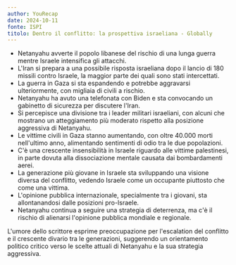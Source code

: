 ```yaml
---
author: YouRecap
date: 2024-10-11
fonte: ISPI
titolo: Dentro il conflitto: la prospettiva israeliana - Globally
---
```


- Netanyahu avverte il popolo libanese del rischio di una lunga guerra mentre Israele intensifica gli attacchi.
- L'Iran si prepara a una possibile risposta israeliana dopo il lancio di 180 missili contro Israele, la maggior parte dei quali sono stati intercettati.
- La guerra in Gaza si sta espandendo e potrebbe aggravarsi ulteriormente, con migliaia di civili a rischio.
- Netanyahu ha avuto una telefonata con Biden e sta convocando un gabinetto di sicurezza per discutere l'Iran.
- Si percepisce una divisione tra i leader militari israeliani, con alcuni che mostrano un atteggiamento più moderato rispetto alla posizione aggressiva di Netanyahu.
- Le vittime civili in Gaza stanno aumentando, con oltre 40.000 morti nell'ultimo anno, alimentando sentimenti di odio tra le due popolazioni.
- C'è una crescente insensibilità in Israele riguardo alle vittime palestinesi, in parte dovuta alla dissociazione mentale causata dai bombardamenti aerei.
- La generazione più giovane in Israele sta sviluppando una visione diversa del conflitto, vedendo Israele come un occupante piuttosto che come una vittima.
- L'opinione pubblica internazionale, specialmente tra i giovani, sta allontanandosi dalle posizioni pro-Israele.
- Netanyahu continua a seguire una strategia di deterrenza, ma c'è il rischio di alienarsi l'opinione pubblica mondiale e regionale.

L'umore dello scrittore esprime preoccupazione per l'escalation del conflitto e il crescente divario tra le generazioni, suggerendo un orientamento politico critico verso le scelte attuali di Netanyahu e la sua strategia aggressiva.

